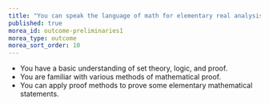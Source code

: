 ```yaml
---
title: "You can speak the language of math for elementary real analysis"
published: true
morea_id: outcome-preliminaries1
morea_type: outcome
morea_sort_order: 10
---
```


  * You have a basic understanding of set theory, logic, and proof.
  * You are familiar with various methods of mathematical proof.
  * You can apply proof methods to prove some elementary mathematical statements.


